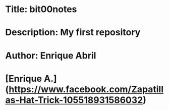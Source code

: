 # Title: bit00notes
# Description: My first repository
# Author: Enrique Abril
# [Enrique A.] (https://www.facebook.com/Zapatillas-Hat-Trick-105518931586032)
